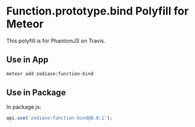 Function.prototype.bind Polyfill for Meteor
===========================================

This polyfill is for PhantomJS on Travis.

Use in App
----------
```Bash
meteor add zodiase:function-bind
```

Use in Package
--------------
In package.js:
```JavaScript
api.use('zodiase:function-bind@0.0.1');
```

